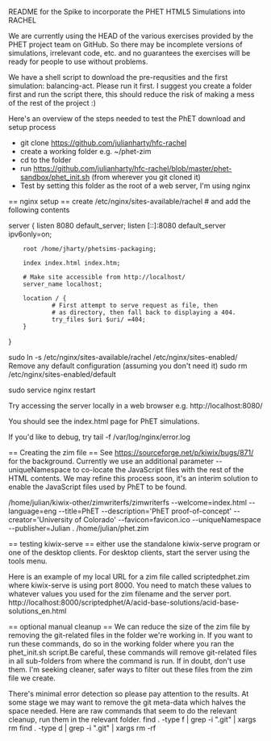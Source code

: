 README for the Spike to incorporate the PHET HTML5 Simulations into RACHEL

We are currently using the HEAD of the various exercises provided by the PHET project team on GitHub. So there may be incomplete versions of simulations, irrelevant code, etc. and no guarantees the exercises will be ready for people to use without problems. 

We have a shell script to download the pre-requsities and the first simulation: balancing-act. Please run it first. I suggest you create a folder first and run the script there, this should reduce the risk of making a mess of the rest of the project :) 

Here's an overview of the steps needed to test the PhET download and setup process

* git clone https://github.com/julianharty/hfc-rachel
* create a working folder e.g. ~/phet-zim
* cd to the folder
* run https://github.com/julianharty/hfc-rachel/blob/master/phet-sandbox/phet_init.sh (from wherever you git cloned it)
* Test by setting this folder as the root of a web server, I'm using nginx

== nginx setup ==
create /etc/nginx/sites-available/rachel # and add the following contents

server {
        listen 8080 default_server;
        listen [::]:8080 default_server ipv6only=on;

        root /home/jharty/phetsims-packaging;

        index index.html index.htm;

        # Make site accessible from http://localhost/
        server_name localhost;

        location / {
                # First attempt to serve request as file, then
                # as directory, then fall back to displaying a 404.
                try_files $uri $uri/ =404;
        }
}

sudo ln -s /etc/nginx/sites-available/rachel /etc/nginx/sites-enabled/
Remove any default configuration (assuming you don't need it)
sudo rm /etc/nginx/sites-enabled/default

sudo service nginx restart

Try accessing the server locally in a web browser e.g. http://localhost:8080/

You should see the index.html page for PhET simulations.

If you'd like to debug, try 
tail -f /var/log/nginx/error.log 

== Creating the zim file ==
See https://sourceforge.net/p/kiwix/bugs/871/ for the background. Currently we use an additional parameter --uniqueNamespace to co-locate the JavaScript files with the rest of the HTML contents. We may refine this process soon, it's an interim solution to enable the JavaScript files used by PhET to be found.

/home/julian/kiwix-other/zimwriterfs/zimwriterfs --welcome=index.html --language=eng --title=PhET --description='PhET proof-of-concept' --creator='University of Colorado' --favicon=favicon.ico --uniqueNamespace --publisher=Julian . /home/julian/phet.zim

== testing kiwix-serve ==
either use the standalone kiwix-serve program or one of the desktop clients. For desktop clients, start the server using the tools menu.

Here is an example of my local URL for a zim file called scriptedphet.zim where kiwix-serve is using port 8000. You need to match these values to whatever values you used for the zim filename and the server port. 
http://localhost:8000/scriptedphet/A/acid-base-solutions/acid-base-solutions_en.html

== optional manual cleanup ==
We can reduce the size of the zim file by removing the git-related files in the folder we're working in. If you want to run these commands, do so in the working folder where you ran the phet_init.sh script.Be careful, these commands will remove git-related files in all sub-folders from where the command is run. If in doubt, don't use them. I'm seeking cleaner, safer ways to filter out these files from the zim file we create. 

There's minimal error detection so please pay attention to the results. At some stage we may want to remove the git meta-data which halves the space needed. Here are raw commands that seem to do the relevant cleanup, run them in the relevant folder.
find . -type f | grep -i "\.git" | xargs rm
find . -type d | grep -i "\.git" | xargs rm -rf
